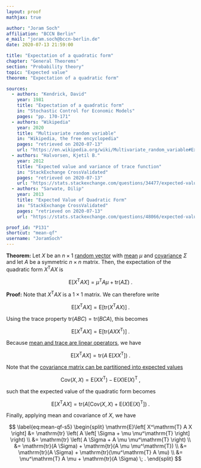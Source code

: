 ```yaml
---
layout: proof
mathjax: true

author: "Joram Soch"
affiliation: "BCCN Berlin"
e_mail: "joram.soch@bccn-berlin.de"
date: 2020-07-13 21:59:00

title: "Expectation of a quadratic form"
chapter: "General Theorems"
section: "Probability theory"
topic: "Expected value"
theorem: "Expectation of a quadratic form"

sources:
  - authors: "Kendrick, David"
    year: 1981
    title: "Expectation of a quadratic form"
    in: "Stochastic Control for Economic Models"
    pages: "pp. 170-171"
  - authors: "Wikipedia"
    year: 2020
    title: "Multivariate random variable"
    in: "Wikipedia, the free encyclopedia"
    pages: "retrieved on 2020-07-13"
    url: "https://en.wikipedia.org/wiki/Multivariate_random_variable#Expectation_of_a_quadratic_form"
  - authors: "Halvorsen, Kjetil B."
    year: 2012
    title: "Expected value and variance of trace function"
    in: "StackExchange CrossValidated"
    pages: "retrieved on 2020-07-13"
    url: "https://stats.stackexchange.com/questions/34477/expected-value-and-variance-of-trace-function"
  - authors: "Sarwate, Dilip"
    year: 2013
    title: "Expected Value of Quadratic Form"
    in: "StackExchange CrossValidated"
    pages: "retrieved on 2020-07-13"
    url: "https://stats.stackexchange.com/questions/48066/expected-value-of-quadratic-form"

proof_id: "P131"
shortcut: "mean-qf"
username: "JoramSoch"
---
```



**Theorem:** Let $X$ be an $n \times 1$ [random vector](/D/rvec) with [mean](/D/mean) $\mu$ and [covariance](/D/cov) $\Sigma$ and let $A$ be a symmetric $n \times n$ matrix. Then, the expectation of the quadratic form $X^\mathrm{T} A X$ is

$$ \label{eq:mean-qf}
\mathrm{E}\left[ X^\mathrm{T} A X \right] = \mu^\mathrm{T} A \mu + \mathrm{tr}(A \Sigma) \; .
$$


**Proof:** Note that $X^\mathrm{T} A X$ is a $1 \times 1$ matrix. We can therefore write

$$ \label{eq:mean-qf-s1}
\mathrm{E}\left[ X^\mathrm{T} A X \right] =  \mathrm{E}\left[ \mathrm{tr} \left( X^\mathrm{T} A X \right) \right] \; .
$$

Using the trace property $\mathrm{tr}(ABC) = \mathrm{tr}(BCA)$, this becomes

$$ \label{eq:mean-qf-s2}
\mathrm{E}\left[ X^\mathrm{T} A X \right] =  \mathrm{E}\left[ \mathrm{tr} \left( A X X^\mathrm{T} \right) \right] \; .
$$

Because [mean and trace are linear operators](/P/mean-tr), we have

$$ \label{eq:mean-qf-s3}
\mathrm{E}\left[ X^\mathrm{T} A X \right] =  \mathrm{tr} \left( A \; \mathrm{E}\left[ X X^\mathrm{T} \right] \right) \; .
$$

Note that the [covariance matrix can be partitioned into expected values](/P/covmat-mean)

$$ \label{eq:covmat-mean}
\mathrm{Cov}(X,X) = \mathrm{E}(X X^\mathrm{T}) - \mathrm{E}(X) \mathrm{E}(X)^\mathrm{T} \; ,
$$

such that the expected value of the quadratic form becomes

$$ \label{eq:mean-qf-s4}
\mathrm{E}\left[ X^\mathrm{T} A X \right] =  \mathrm{tr} \left( A \left[ \mathrm{Cov}(X,X) + \mathrm{E}(X) \mathrm{E}(X)^\mathrm{T} \right] \right) \; .
$$

Finally, applying mean and covariance of $X$, we have

$$ \label{eq:mean-qf-s5}
\begin{split}
\mathrm{E}\left[ X^\mathrm{T} A X \right] &= \mathrm{tr} \left( A \left[ \Sigma + \mu \mu^\mathrm{T} \right] \right) \\
&= \mathrm{tr} \left( A \Sigma + A \mu \mu^\mathrm{T} \right) \\
&= \mathrm{tr}(A \Sigma) + \mathrm{tr}(A \mu \mu^\mathrm{T}) \\
&= \mathrm{tr}(A \Sigma) + \mathrm{tr}(\mu^\mathrm{T} A \mu) \\
&= \mu^\mathrm{T} A \mu + \mathrm{tr}(A \Sigma) \; .
\end{split}
$$